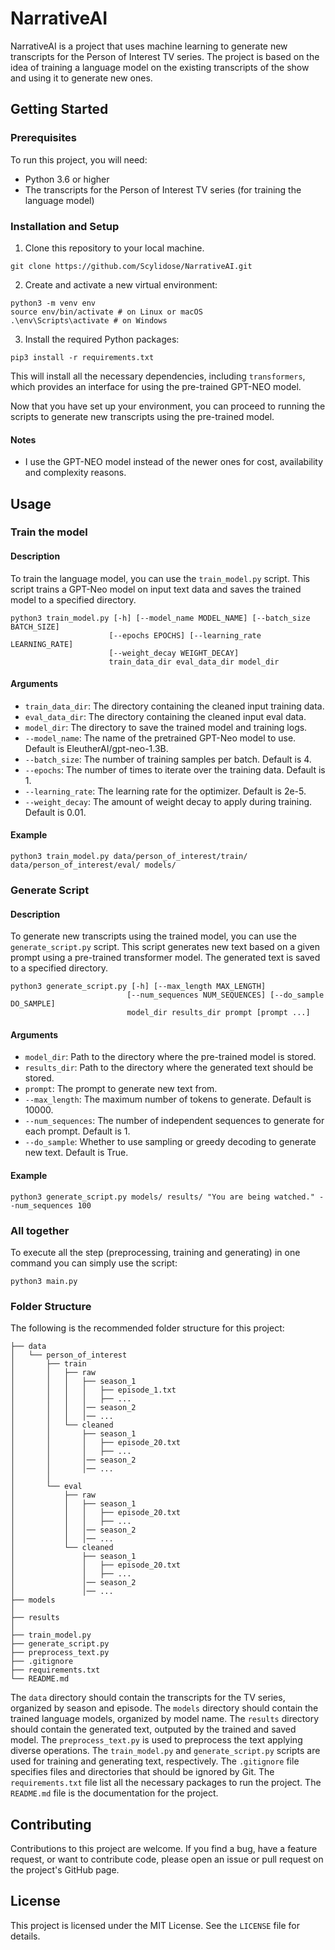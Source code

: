 # NarrativeAI

NarrativeAI is a project that uses machine learning to generate new transcripts for the Person of Interest TV series. The project is based on the idea of training a language model on the existing transcripts of the show and using it to generate new ones.

## Getting Started

### Prerequisites

To run this project, you will need:

* Python 3.6 or higher
* The transcripts for the Person of Interest TV series (for training the language model)

### Installation and Setup

1. Clone this repository to your local machine.

```
git clone https://github.com/Scylidose/NarrativeAI.git
```

2. Create and activate a new virtual environment:

```
python3 -m venv env
source env/bin/activate # on Linux or macOS
.\env\Scripts\activate # on Windows
```

3. Install the required Python packages:

```
pip3 install -r requirements.txt
```

This will install all the necessary dependencies, including `transformers`, which provides an interface for using the pre-trained GPT-NEO model.

Now that you have set up your environment, you can proceed to running the scripts to generate new transcripts using the pre-trained model.

#### Notes 

- I use the GPT-NEO model instead of the newer ones for cost, availability and complexity reasons.


## Usage

### Train the model

#### Description

To train the language model, you can use the `train_model.py` script. This script trains a GPT-Neo model on input text data and saves the trained model to a specified directory.

```
python3 train_model.py [-h] [--model_name MODEL_NAME] [--batch_size BATCH_SIZE]
                      [--epochs EPOCHS] [--learning_rate LEARNING_RATE]
                      [--weight_decay WEIGHT_DECAY]
                      train_data_dir eval_data_dir model_dir
```

#### Arguments

- `train_data_dir`: The directory containing the cleaned input training data.
- `eval_data_dir`: The directory containing the cleaned input eval data.
- `model_dir`: The directory to save the trained model and training logs.
- `--model_name`: The name of the pretrained GPT-Neo model to use. Default is EleutherAI/gpt-neo-1.3B.
- `--batch_size`: The number of training samples per batch. Default is 4.
- `--epochs`: The number of times to iterate over the training data. Default is 1.
- `--learning_rate`: The learning rate for the optimizer. Default is 2e-5.
- `--weight_decay`: The amount of weight decay to apply during training. Default is 0.01.

#### Example

```
python3 train_model.py data/person_of_interest/train/ data/person_of_interest/eval/ models/
```

### Generate Script

#### Description 

To generate new transcripts using the trained model, you can use the `generate_script.py` script. This script generates new text based on a given prompt using a pre-trained transformer model. The generated text is saved to a specified directory.

```
python3 generate_script.py [-h] [--max_length MAX_LENGTH]
                          [--num_sequences NUM_SEQUENCES] [--do_sample DO_SAMPLE]
                          model_dir results_dir prompt [prompt ...]
```

#### Arguments
- `model_dir`: Path to the directory where the pre-trained model is stored.
- `results_dir`: Path to the directory where the generated text should be stored.
- `prompt`: The prompt to generate new text from.
- `--max_length`: The maximum number of tokens to generate. Default is 10000.
- `--num_sequences`: The number of independent sequences to generate for each prompt. Default is 1.
- `--do_sample`: Whether to use sampling or greedy decoding to generate new text. Default is True.

#### Example

```
python3 generate_script.py models/ results/ "You are being watched." --num_sequences 100
```

### All together 

To execute all the step (preprocessing, training and generating) in one command you can simply use the script:

```
python3 main.py
```

### Folder Structure

The following is the recommended folder structure for this project:

```
├── data
│   └── person_of_interest
│       ├── train
│       │   ├── raw
│       │   │   ├── season_1
│       │   │   │   ├── episode_1.txt
│       │   │   │   ├── ...
│       │   │   │── season_2
│       │   │   │── ...
│       │   └── cleaned
│       │       ├── season_1
│       │       │   ├── episode_20.txt
│       │       │   ├── ...
│       │       │── season_2
│       │       │── ...
│       │   
│       └── eval
│           ├── raw
│           │   ├── season_1
│           │   │   ├── episode_20.txt
│           │   │   ├── ...
│           │   │── season_2
│           │   │── ...
│           └── cleaned
│               ├── season_1
│               │   ├── episode_20.txt
│               │   ├── ...
│               │── season_2
│               │── ...
├── models
│
├── results
│
├── train_model.py
├── generate_script.py
├── preprocess_text.py
├── .gitignore
├── requirements.txt
└── README.md
```

The `data` directory should contain the transcripts for the TV series, organized by season and episode. The `models` directory should contain the trained language models, organized by model name. The `results` directory should contain the generated text, outputed by the trained and saved model. The `preprocess_text.py` is used to preprocess the text applying diverse operations. The `train_model.py` and `generate_script.py` scripts are used for training and generating text, respectively. The `.gitignore` file specifies files and directories that should be ignored by Git. The `requirements.txt` file list all the necessary packages to run the project. The `README.md` file is the documentation for the project.

## Contributing

Contributions to this project are welcome. If you find a bug, have a feature request, or want to contribute code, please open an issue or pull request on the project's GitHub page.

## License

This project is licensed under the MIT License. See the `LICENSE` file for details.

